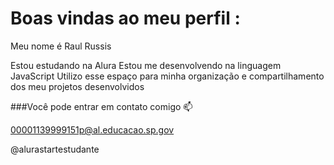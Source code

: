 # Boas vindas ao meu perfil :
Meu nome é Raul Russis

Estou estudando na Alura
Estou me desenvolvendo na linguagem JavaScript
Utilizo esse espaço para minha organização e compartilhamento dos meu projetos desenvolvidos

###Você pode entrar em contato comigo 📫

00001139999151p@al.educacao.sp.gov

@alurastartestudante
